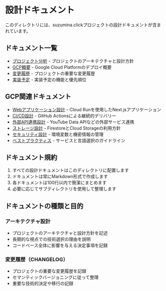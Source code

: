 # 設計ドキュメント

このディレクトリには、suzumina.clickプロジェクトの設計ドキュメントが含まれています。

## ドキュメント一覧

- [プロジェクト分析](PROJECT_ANALYSIS.md) - プロジェクトのアーキテクチャと設計方針
- [GCP概要](gcp/GCP_OVERVIEW.md) - Google Cloud Platformのデプロイ概要
- [変更履歴](CHANGELOG.md) - プロジェクトの重要な変更履歴
- [実装予定](TODO.md) - 実装予定の機能と優先順位

## GCP関連ドキュメント

- [Webアプリケーション設計](gcp/GCP_WEB_APP.md) - Cloud Runを使用したNext.jsアプリケーション
- [CI/CD設計](gcp/GCP_CICD.md) - GitHub Actionsによる継続的デリバリー
- [外部API連携設計](gcp/GCP_EXTERNAL_APIS.md) - YouTube Data APIなどの外部サービス連携
- [ストレージ設計](gcp/GCP_STORAGE.md) - FirestoreとCloud Storageの利用方針
- [セキュリティ設計](gcp/GCP_SECURITY.md) - 環境変数と機密情報の管理
- [ベストプラクティス](gcp/GCP_BEST_PRACTICES.md) - サービスと言語選択のガイドライン

## ドキュメント規約

1. すべての設計ドキュメントはこのディレクトリに配置します
2. ドキュメントは常にMarkdown形式で作成します
3. 各ドキュメントは100行以内で簡潔にまとめます
4. 必要に応じてサブディレクトリを使用して整理します

## ドキュメントの種類と目的

### アーキテクチャ設計

- プロジェクトのアーキテクチャと設計方針を記述
- 長期的な視点での技術選択の理由を説明
- コードベース全体に影響を与える決定事項を記録

### 変更履歴（CHANGELOG）

- プロジェクトの重要な変更履歴を記録
- セマンティックバージョニングに従って整理
- 重要な技術的決定や移行の記録
